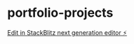 # portfolio-projects

[Edit in StackBlitz next generation editor ⚡️](https://stackblitz.com/~/github.com/YangJohnson/portfolio-projects)